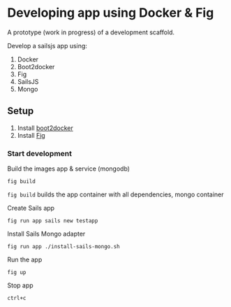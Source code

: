 # Developing app using Docker & Fig
A prototype (work in progress) of a development scaffold. 

Develop a sailsjs app using:

1. Docker
2. Boot2docker
3. Fig
4. SailsJS
5. Mongo

## Setup

1. Install [boot2docker](http://boot2docker.io/)
2. Install [Fig](http://www.fig.sh/)

### Start development
Build the images app & service (mongodb)
```
fig build
```
`fig build` builds the app container with all dependencies, mongo container

Create Sails app
```
fig run app sails new testapp
```
Install Sails Mongo adapter
```
fig run app ./install-sails-mongo.sh
```
Run the app
```
fig up
```
Stop app
```
ctrl+c
```
